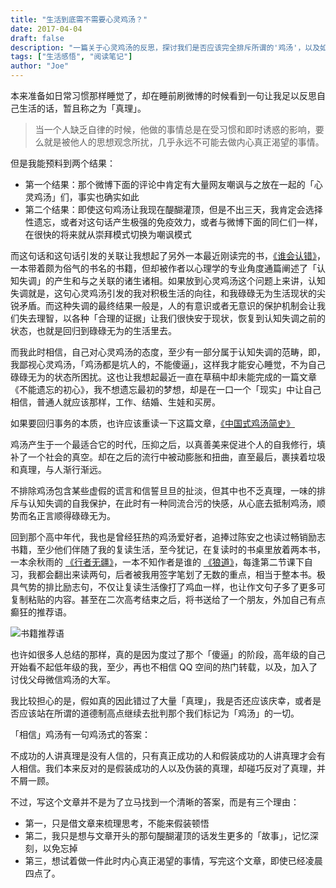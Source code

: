 ```yaml
---
title: "生活到底需不需要心灵鸡汤？"
date: 2017-04-04
draft: false
description: "一篇关于心灵鸡汤的反思，探讨我们是否应该完全排斥所谓的'鸡汤'，以及如何在其中找到真正有价值的内容。"
tags: ["生活感悟", "阅读笔记"]
author: "Joe"
---
```


本来准备如日常习惯那样睡觉了，却在睡前刷微博的时候看到一句让我足以反思自己生活的话，暂且称之为「真理」。

> 当一个人缺乏自律的时候，他做的事情总是在受习惯和即时诱惑的影响，要么就是被他人的思想观念所扰，几乎永远不可能去做内心真正渴望的事情。

但是我能预料到两个结果：

- 第一个结果：那个微博下面的评论中肯定有大量网友嘲讽与之放在一起的「心灵鸡汤」们，事实也确实如此
- 第二个结果：即使这句鸡汤让我现在醍醐灌顶，但是不出三天，我肯定会选择性遗忘，或者对这句话产生极强的免疫效力，或者与微博下面的同仁们一样，在很快的将来就从崇拜模式切换为嘲讽模式

而这句话和这句话引发的关联让我想起了另外一本最近刚读完的书，[《谁会认错》](https://book.douban.com/subject/3312040/)，一本带着颇为俗气的书名的书籍，但却被作者以心理学的专业角度通篇阐述了「认知失调」的产生和与之关联的诸生诸相。如果放到心灵鸡汤这个问题上来讲，认知失调就是，这句心灵鸡汤引发的我对积极生活的向往，和我碌碌无为生活现状的尖锐矛盾。而这种失调的最终结果一般是，人的有意识或者无意识的保护机制会让我们失去理智，以各种「合理的证据」让我们很快安于现状，恢复到认知失调之前的状态，也就是回归到碌碌无为的生活里去。

而我此时相信，自己对心灵鸡汤的态度，至少有一部分属于认知失调的范畴，即，我鄙视心灵鸡汤，「鸡汤都是坑人的，不能傻逼」，这样我才能安心睡觉，不为自己碌碌无为的状态所困扰。这也让我想起最近一直在草稿中却未能完成的一篇文章《不能遗忘的初心》，我不想遗忘最初的梦想，却是在一口一个「现实」中让自己相信，普通人就应该那样，工作、结婚、生娃和买房。

如果要回归事务的本质，也许应该重读一下这篇文章，[《中国式鸡汤简史》](http://m.jiemian.com/article/979488.html)

鸡汤产生于一个最适合它的时代，压抑之后，以真善美来促进个人的自我修行，填补了一个社会的真空。却在之后的流行中被动膨胀和扭曲，直至最后，裹挟着垃圾和真理，与人渐行渐远。

不排除鸡汤包含某些虚假的谎言和信誓旦旦的扯淡，但其中也不乏真理，一味的排斥与认知失调的自我保护，在此时有一种同流合污的快感，从心底去抵制鸡汤，顺势而名正言顺得碌碌无为。

回到那个高中年代，我也是曾经狂热的鸡汤爱好者，追捧过陈安之也读过畅销励志书籍，至少他们伴随了我的复读生活，至今犹记，在复读时的书桌里放着两本书，一本余秋雨的 [《行者无疆》](https://book.douban.com/subject/1054889/)，一本不知作者是谁的 [《狼道》](https://book.douban.com/subject/1189784/)，每逢第二节课下自习，我都会翻出来读两句，后者被我用签字笔划了无数的重点，相当于整本书。极具气势的排比励志句，不仅让复读生活像打了鸡血一样，也让作文句子多了更多可复制粘贴的内容。甚至在二次高考结束之后，将书送给了一个朋友，外加自己有点癫狂的推荐语。

![书籍推荐语](/images/posts/do-we-need-chicken-soup-for-soul/book-recommendation.webp)

也许如很多人总结的那样，真的是因为度过了那个「傻逼」的阶段，高年级的自己开始看不起低年级的我，至少，再也不相信 QQ 空间的热门转载，以及，加入了讨伐父母微信鸡汤的大军。

我比较担心的是，假如真的因此错过了大量「真理」，我是否还应该庆幸，或者是否应该站在所谓的道德制高点继续去批判那个我们标记为「鸡汤」的一切。

「相信」鸡汤有一句鸡汤式的答案：

不成功的人讲真理是没有人信的，只有真正成功的人和假装成功的人讲真理才会有人相信。我们本来反对的是假装成功的人以及伪装的真理，却碰巧反对了真理，并不屑一顾。

不过，写这个文章并不是为了立马找到一个清晰的答案，而是有三个理由：

- 第一，只是借文章来梳理思考，不能来假装顿悟
- 第二，我只是想与文章开头的那句醍醐灌顶的话发生更多的「故事」，记忆深刻，以免忘掉
- 第三，想试着做一件此时内心真正渴望的事情，写完这个文章，即使已经凌晨四点了。